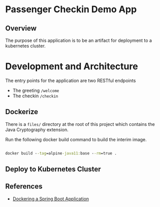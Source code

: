 # Passenger Checkin  Demo App

## Overview
The purpose of this application is to be an artifact for deployment to a kubernetes cluster.

# Development and Architecture

The entry points for the application are two RESTful endpoints

- The greeting `/welcome`
- The checkin `/checkin`

## Dockerize

There is a `files/` directory at the root of this project which contains the Java Cryptography extension.

Run the following docker build command to build the interim image.

```cmd

docker build --tag=alpine-java11:base --rm=true .

```

## Deploy to Kubernetes Cluster

## References

- [Dockering a Spring Boot Application](https://www.baeldung.com/dockerizing-spring-boot-application)